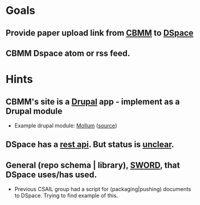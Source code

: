 # Goals

## Provide paper upload link from [CBMM](http://cbmm.mit.edu/) to [DSpace](http://dspace.mit.edu/)

## CBMM Dspace atom or rss feed.

# Hints

## CBMM's site is a [Drupal](http://www.drupal.org/) app - implement as a Drupal module

 - Example drupal module: [Mollum](https://www.drupal.org/project/project_module?f[2]=im_vid_3:56) ([source](http://cgit.drupalcode.org/mollom/tree/mollom.drupal.inc?id=refs/heads;id2=7.x-2.x))

## DSpace has a [rest api](https://wiki.duraspace.org/display/DSDOC5x/REST+API). But status is [unclear](https://wiki.duraspace.org/display/DSPACE/REST+API).

## General (repo schema | library), [SWORD](http://swordapp.org), that DSpace uses/has used.

 - Previous CSAIL group had a script for (packaging|pushing) documents to DSpace. Trying to find example of this.
